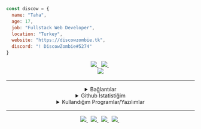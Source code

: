 ```js
const discow = {
  name: "Taha",
  age: 17,
  job: "Fullstack Web Developer",
  location: "Turkey",
  website: "https://discowzombie.tk",
  discord: "! DiscowZombie#5274"
}

```
<p align="center">
  
<a href="https://discord.com/users/746066222310883339" target="_blank">
<img src="https://lanyard-profile-readme.vercel.app/api/746066222310883339?theme=dark&bg=181C25&animated=true&hideDiscrim=false&borderRadius=10px&locale=true">
</a>&nbsp;
  
<a href="https://discord.com/users/816362593844330497" target="_blank">
<img src="https://lanyard-profile-readme.vercel.app/api/816362593844330497?theme=dark&bg=181C25&animated=true&hideDiscrim=false&borderRadius=10px&locale=true">
</a>&nbsp;
<br>
<a href="https://globalstore.xyz" target="_blank"><img src="https://komarev.com/ghpvc/?username=DiscowJS&style=flat&label=Profil Görüntülenme&color=404EED"></a>
</p>

<hr>
<details align="center">
<summary>Bağlantılar</summary>
<br>
  <a href="https://www.youtube.com/channel/UCPcdzorVAXaDyKoqAkSUAIw" target"_blank"><img src="https://img.shields.io/badge/Youtube-red?color=FF0000&style=for-the-badge"></a>
  <a href="https://open.spotify.com/user/cr191uj4nxnc5k03bo1vl9nil?si=fd279060e53947da" target"_blank"><img src="https://img.shields.io/badge/Spotify-red?color=1DB954&style=for-the-badge"></a>
  <br>
  <a href="https://discord.gg/global" target"_blank"><img src="https://img.shields.io/discord/771384726241804369?style=for-the-badge&color=404EED&label=Global%20Store"></a>
  <a href="https://global-store.xyz" target"_blank"><img src="https://img.shields.io/badge/Global%20Global-red?color=555555&style=for-the-badge"></a>
  <br>
  <a href="https://github.com/DiscowJS" target"_blank"><img src="https://img.shields.io/badge/Github-red?color=333&style=for-the-badge"></a>
  <a href="https://github.com/DiscowZombi" target"_blank"><img src="https://img.shields.io/badge/Github%201-red?color=333&style=for-the-badge"></a>
  <a href="https://github.com/DiscowZombie" target"_blank"><img src="https://img.shields.io/badge/Github%202-red?color=333&style=for-the-badge"></a>
  <a href="https://codepen.io/discowjs" target"_blank"><img src="https://img.shields.io/badge/Codepen-red?color=333&style=for-the-badge"></a>
  <a href="https://www.npmjs.com/~discowzombie" target"_blank"><img src="https://img.shields.io/badge/NpmJS-red?color=CB3837&style=for-the-badge"></a>
  <br>
  <a href="https://discordapp.com/users/746066222310883339" target"_blank"><img src="https://img.shields.io/badge/Discord%201-red?color=7289da&style=for-the-badge"></a>
  <a href="https://discordapp.com/users/816362593844330497" target"_blank"><img src="https://img.shields.io/badge/Discord%202-red?color=7289da&style=for-the-badge"></a>
  <a href="https://discordapp.com/users/754422618085392395" target"_blank"><img src="https://img.shields.io/badge/Discord%203-red?color=7289da&style=for-the-badge"></a>
  <a href="https://discordapp.com/users/808656625766236220" target"_blank"><img src="https://img.shields.io/badge/Discord%204-red?color=7289da&style=for-the-badge"></a>
  <a href="https://discordapp.com/users/751530641031561216" target"_blank"><img src="https://img.shields.io/badge/Discord%205-red?color=7289da&style=for-the-badge"></a>
  <a href="https://discordapp.com/users/881544551209250899" target"_blank"><img src="https://img.shields.io/badge/Discord%206-red?color=7289da&style=for-the-badge"></a>
  <br>

</details>

<details align="center">
<summary>Github İstatistiğim</summary>
<br>
<a href="https://github.com/DiscowJS/" target="_blank">
<img src="https://github-readme-stats.vercel.app/api/?username=DiscowJS&show_icons=true&layout=compact&bg_color=181C25&title_color=404EED&text_color=ffffff&icon_color=404EED&hide_border=true&border_radius=10px&locale=tr" width="49.75%" height="150px"/>
</a>
<a href="https://github.com/DiscowJS/" target="_blank">
<img src="https://github-readme-stats.vercel.app/api/top-langs/?username=DiscowJS&layout=compact&bg_color=181C25&title_color=404EED&text_color=ffffff&icon_color=404EED&hide_border=true&border_radius=10px&locale=tr" width="49.75%" height="150px"/>
</a>
</details>

<details align="center">
<summary>Kullandığım Programlar/Yazılımlar</summary>
<br>
<code><img height="30" src="https://raw.githubusercontent.com/github/explore/80688e429a7d4ef2fca1e82350fe8e3517d3494d/topics/mongodb/mongodb.png"></code>
<code><img height="30" src="https://raw.githubusercontent.com/github/explore/80688e429a7d4ef2fca1e82350fe8e3517d3494d/topics/css/css.png"></code>
<code><img height="30" src="https://raw.githubusercontent.com/github/explore/80688e429a7d4ef2fca1e82350fe8e3517d3494d/topics/html/html.png"></code>
<code><img height="30" src="https://raw.githubusercontent.com/github/explore/80688e429a7d4ef2fca1e82350fe8e3517d3494d/topics/discord/discord.png"></code>
<code><img height="30" src="https://raw.githubusercontent.com/github/explore/80688e429a7d4ef2fca1e82350fe8e3517d3494d/topics/visual-studio-code/visual-studio-code.png"></code>
<code><img height="30" src="https://raw.githubusercontent.com/github/explore/80688e429a7d4ef2fca1e82350fe8e3517d3494d/topics/nodejs/nodejs.png"></code>
<code><img height="30" src="https://raw.githubusercontent.com/github/explore/80688e429a7d4ef2fca1e82350fe8e3517d3494d/topics/javascript/javascript.png"></code>
<code><img height="30" src="https://raw.githubusercontent.com/github/explore/80688e429a7d4ef2fca1e82350fe8e3517d3494d/topics/electron/electron.png"></code>
<code><img height="30" src="https://raw.githubusercontent.com/github/explore/80688e429a7d4ef2fca1e82350fe8e3517d3494d/topics/python/python.png"></code>
</details>

<hr>
<p align="center">
  
<a href="https://discord.com/users/754422618085392395" target="_blank">
<img src="https://lanyard-profile-readme.vercel.app/api/754422618085392395?theme=dark&bg=181C25&animated=true&hideDiscrim=false&borderRadius=10px&locale=true">
</a>&nbsp;
  
<a href="https://github.com/users/808656625766236220" target="_blank">
<img src="https://lanyard-profile-readme.vercel.app/api/808656625766236220?theme=dark&bg=181C25&animated=true&hideDiscrim=false&borderRadius=10px&locale=true">
</a>&nbsp;
  
<a href="https://github.com/users/751530641031561216" target="_blank">
<img src="https://lanyard-profile-readme.vercel.app/api/751530641031561216?theme=dark&bg=181C25&animated=true&hideDiscrim=false&borderRadius=10px&locale=true">
</a>&nbsp;
  
<a href="https://github.com/users/881544551209250899" target="_blank">
<img src="https://lanyard-profile-readme.vercel.app/api/881544551209250899?theme=dark&bg=181C25&animated=true&hideDiscrim=false&borderRadius=10px&locale=true">
</a>&nbsp;
  
</p>
